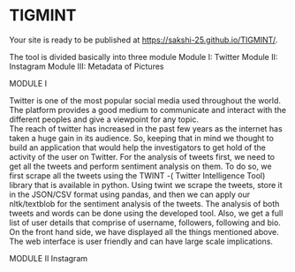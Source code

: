 # TIGMINT    
Your site is ready to be published at https://sakshi-25.github.io/TIGMINT/.

The tool is divided basically into three module 
Module I: Twitter
Module II: Instagram
Module III: Metadata of Pictures 

MODULE I

Twitter is one of the most popular social media used throughout the world.
The platform provides a good medium to communicate and interact with the different peoples and give a viewpoint for any topic.  
The reach of twitter has increased in the past few years as the internet has taken a huge gain in its audience. So, keeping that in mind we thought to build an application that would help the investigators to get hold of the activity of the user on Twitter.
For the analysis of tweets first, we need to get all the tweets and perform sentiment analysis on them. To do so, we first scrape all the tweets using the TWINT -( Twitter Intelligence Tool) library that is available in python.
Using twint we scrape the tweets, store it in the JSON/CSV format using pandas, and then we can apply our nltk/textblob for the sentiment analysis of the tweets.
The analysis of both tweets and words can be done using the developed tool.
Also, we get a full list of user details that comprise of username, followers, following and bio.
On the front hand side, we have displayed all the things mentioned above.
The web interface is user friendly and can have large scale implications.

MODULE II
Instagram
